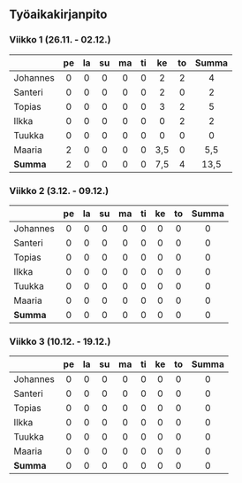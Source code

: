 ## Työaikakirjanpito  
### Viikko 1 (26.11. - 02.12.)  
|         |pe|la|su|ma|ti|ke|to|**Summa**|
|---------|:----:|:----:|:----:|:----:|:----:|:----:|:----:|:-------:|
| Johannes | 0    | 0    | 0    | 0    | 0    | 2    | 2    |    4   |
| Santeri  | 0    | 0    | 0    | 0    | 0    | 2    | 0    |    2   |
| Topias   | 0    | 0    | 0    | 0    | 0    | 3    | 2    |    5   |
| Ilkka    | 0    | 0    | 0    | 0    | 0    | 0    | 2    |    2   |
| Tuukka   | 0    | 0    | 0    | 0    | 0    | 0    | 0    |    0   |
| Maaria   | 2    | 0    | 0    | 0    | 0    | 3,5  | 0    |   5,5  |
|**Summa**| 2     | 0    | 0    | 0    | 0    | 7,5  | 4    |   13,5 |

### Viikko 2 (3.12. - 09.12.)  
|         |pe|la|su|ma|ti|ke|to|**Summa**|
|---------|:----:|:----:|:----:|:----:|:----:|:----:|:----:|:-------:|
| Johannes | 0    | 0    | 0    | 0    | 0    | 0    | 0    |    0   |
| Santeri  | 0    | 0    | 0    | 0    | 0    | 0    | 0    |    0   |
| Topias   | 0    | 0    | 0    | 0    | 0    | 0    | 0    |    0   |
| Ilkka    | 0    | 0    | 0    | 0    | 0    | 0    | 0    |    0   |
| Tuukka   | 0    | 0    | 0    | 0    | 0    | 0    | 0    |    0   |
| Maaria   | 0    | 0    | 0    | 0    | 0    | 0    | 0    |    0   |
|**Summa** | 0    | 0    | 0    | 0    | 0    | 0    | 0    |    0   |
### Viikko 3 (10.12. - 19.12.)  
|         |pe|la|su|ma|ti|ke|to|**Summa**|
|---------|:----:|:----:|:----:|:----:|:----:|:----:|:----:|:-------:|
| Johannes | 0    | 0    | 0    | 0    | 0    | 0    | 0    |    0   |
| Santeri  | 0    | 0    | 0    | 0    | 0    | 0    | 0    |    0   |
| Topias   | 0    | 0    | 0    | 0    | 0    | 0    | 0    |    0   |
| Ilkka    | 0    | 0    | 0    | 0    | 0    | 0    | 0    |    0   |
| Tuukka   | 0    | 0    | 0    | 0    | 0    | 0    | 0    |    0   |
| Maaria   | 0    | 0    | 0    | 0    | 0    | 0    | 0    |    0   |
|**Summa** | 0    | 0    | 0    | 0    | 0    | 0    | 0    |    0   |
